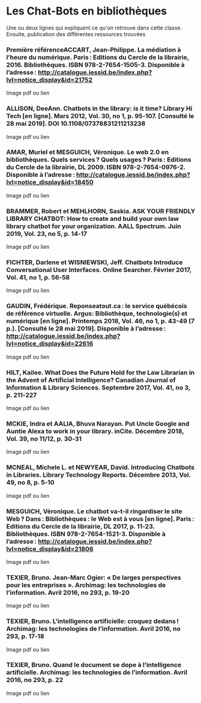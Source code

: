 # Les Chat-Bots en bibliothèques


Une ou deux lignes qui expliquent ce qu'on retrouve dans cette classe. Ensuite, publication des différentes ressources trouvées

### Première référenceACCART, Jean-Philippe. La médiation à l’heure du numérique. Paris : Editions du Cercle de la librairie, 2016. Bibliothèques. ISBN 978-2-7654-1505-3. Disponible à l’adresse : http://catalogue.iessid.be/index.php?lvl=notice_display&id=21752

Image pdf ou lien

### ALLISON, DeeAnn. Chatbots in the library: is it time? Library Hi Tech [en ligne]. Mars 2012, Vol. 30, no 1, p. 95‑107. [Consulté le 28 mai 2019]. DOI 10.1108/07378831211213238

Image pdf ou lien

### AMAR, Muriel et MESGUICH, Véronique. Le web 2.0 en bibliothèques. Quels services ? Quels usages ? Paris : Editions du Cercle de la librairie, DL 2009. ISBN 978-2-7654-0976-2. Disponible à l’adresse : http://catalogue.iessid.be/index.php?lvl=notice_display&id=18450

Image pdf ou lien

### BRAMMER, Robert et MEHLHORN, Saskia. ASK YOUR FRIENDLY LIBRARY CHATBOT: How to create and build your own law library chatbot for your organization. AALL Spectrum. Juin 2019, Vol. 23, no 5, p. 14‑17

Image pdf ou lien

### FICHTER, Darlene et WISNIEWSKI, Jeff. Chatbots Introduce Conversational User Interfaces. Online Searcher. Février 2017, Vol. 41, no 1, p. 56‑58

Image pdf ou lien

### GAUDIN, Frédérique. Reponseatout.ca : le service québécois de référence virtuelle. Argus: Bibliothèque, technologie(s) et numérique [en ligne]. Printemps 2018, Vol. 46, no 1, p. 43-49 (7 p.). [Consulté le 28 mai 2019]. Disponible à l’adresse : http://catalogue.iessid.be/index.php?lvl=notice_display&id=22616

Image pdf ou lien

### HILT, Kailee. What Does the Future Hold for the Law Librarian in the Advent of Artificial Intelligence? Canadian Journal of Information & Library Sciences. Septembre 2017, Vol. 41, no 3, p. 211‑227

Image pdf ou lien

### MCKIE, Indra et AALIA, Bhuva Narayan. Put Uncle Google and Auntie Alexa to work in your library. inCite. Décembre 2018, Vol. 39, no 11/12, p. 30‑31

Image pdf ou lien

### MCNEAL, Michele L. et NEWYEAR, David. Introducing Chatbots in Libraries. Library Technology Reports. Décembre 2013, Vol. 49, no 8, p. 5‑10

Image pdf ou lien

### MESGUICH, Véronique. Le chatbot va-t-il ringardiser le site Web ? Dans : Bibliothèques : le Web est à vous [en ligne]. Paris : Editions du Cercle de la librairie, DL 2017, p. 11‑23. Bibliothèques. ISBN 978-2-7654-1521-3. Disponible à l’adresse : http://catalogue.iessid.be/index.php?lvl=notice_display&id=21806

Image pdf ou lien

### TEXIER, Bruno. Jean-Marc Ogier: « De larges perspectives pour les entreprises ». Archimag: les technologies de l’information. Avril 2016, no 293, p. 19‑20

Image pdf ou lien

### TEXIER, Bruno. L’intelligence artificielle: croquez dedans ! Archimag: les technologies de l’information. Avril 2016, no 293, p. 17‑18

Image pdf ou lien

### TEXIER, Bruno. Quand le document se dope à l’intelligence artificielle. Archimag: les technologies de l’information. Avril 2016, no 293, p. 22

Image pdf ou lien
